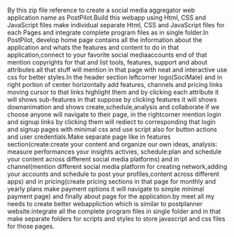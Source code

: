 By this zip file reference to create a social media aggregator web application name as PostPilot.Build this webapp using Html, CSS and JavaScript files make individual separate Html, CSS and JavaScript files for each Pages and integrate complete program files as in single folder.In PostPilot, develop home page contains all the information about the application and whats the features and content to do in that application,connect to your favorite social mediaaccounts end of that mention copyrights for that and list tools, features, support and about attributes all that stuff will mention in that page with neat and interactive use css for better styles.In the header section leftcorner logo(SociMate) and in right portion of center horizontally add features, channels and pricing links moving cursor to that links highlight them and by clicking each attribute it will shows sub-features in that suppose by clicking features it will shows downanimation and shows create,schedule,analysis and collaborate if we choose anyone will navigate to their page, in the rightcorner mention login and signup links by clicking them will rediect to corresponding that login and signup pages with minimal css and use script also for button actions and user credentials.Make separate page like in features section(create:create your content and organize our own ideas, analysis: measure performances your insights activies, schedule:plan and schedule your content across different social media platforms) and in channel(mention different social media platform for creating network,adding your accounts and schedule to post your profiles,content across different apps) and in pricing(create pricing sections in that page for monthly and yearly plans make payment options it will navigate to simple minimal payment page) and finally about page for the application.by meet all my needs to create better webappliction which is similar to postplanner website.integrate all the complete program files in single folder and in that make separate folders for scripts and styles to store javascript and css files for those pages.
